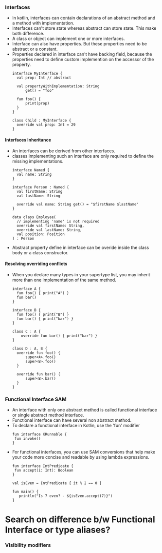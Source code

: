 ### Interfaces

- In kotlin, interfaces can contain declarations of an abstract method and a method with implementation.
- Interfaces can't store state whereas abstract can store state. This make both difference.
- A class or object can implement one or more interfaces.
- Interface can also have properties. But these properties need to be abstract or a constant.
- Properties declared in interface can't have backing field, because the properties need to define custom implemention on the accessor of the property.
  ```
  interface MyInterface {
    val prop: Int // abstract

    val propertyWithImplementation: String
        get() = "foo"

    fun foo() {
        print(prop)
    }
  }

  class Child : MyInterface {
    override val prop: Int = 29
  }
  ```

#### Interfaces Inheritance
- An interfaces can be derived from other interfaces.
- classes implementing such an interface are only required to define the missing implementations.
  ```
  interface Named {
    val name: String
  }

  interface Person : Named {
    val firstName: String
    val lastName: String

    override val name: String get() = "$firstName $lastName"
  }

  data class Employee(
    // implementing 'name' is not required
    override val firstName: String,
    override val lastName: String,
    val position: Position
  ) : Person
  ```
- Abstract property define in interface can be overide inside the class body or a class constructor.

#### Resolving overriding conflicts
- When you declare many types in your supertype list, you may inherit more than one implementation of the same method.
  ```
  interface A {
    fun foo() { print("A") }
    fun bar()
  }

  interface B {
    fun foo() { print("B") }
    fun bar() { print("bar") }
  }

  class C : A {
      override fun bar() { print("bar") }
  }

  class D : A, B {
    override fun foo() {
        super<A>.foo()
        super<B>.foo()
    }

    override fun bar() {
        super<B>.bar()
    }
  }
  ```

### Functional Interface SAM
- An interface with only one abstract method is called functional interface or single abstract method interface.
- Functional interface can have several non abstract method.
- To declare a functional interface in Kotlin, use the 'fun' modifier
  ```
  fun interface KRunnable {
   fun invoke()
  }
  ```
- For functional interfaces, you can use SAM conversions that help make your code more concise and readable by using lambda expressions.
  ```
  fun interface IntPredicate {
   fun accept(i: Int): Boolean
  }

  val isEven = IntPredicate { it % 2 == 0 }

  fun main() {
     println("Is 7 even? - ${isEven.accept(7)}")
  }
  ```
# Search on difference b/w Functional Interface or type aliases?

### Visibility modifiers

